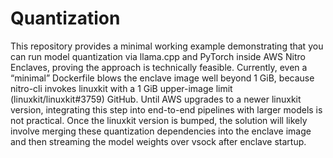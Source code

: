 # Quantization

This repository provides a minimal working example demonstrating that you can run model quantization via llama.cpp and PyTorch inside AWS Nitro Enclaves, proving the approach is technically feasible. Currently, even a “minimal” Dockerfile blows the enclave image well beyond 1 GiB, because nitro-cli invokes linuxkit with a 1 GiB upper-image limit (linuxkit/linuxkit#3759) 
GitHub. Until AWS upgrades to a newer linuxkit version, integrating this step into end-to-end pipelines with larger models is not practical. Once the linuxkit version is bumped, the solution will likely involve merging these quantization dependencies into the enclave image and then streaming the model weights over vsock after enclave startup.